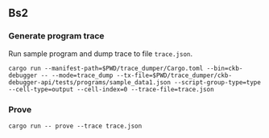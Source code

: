 ## Bs2

### Generate program trace

Run sample program and dump trace to file `trace.json`.

```
cargo run --manifest-path=$PWD/trace_dumper/Cargo.toml --bin=ckb-debugger -- --mode=trace_dump --tx-file=$PWD/trace_dumper/ckb-debugger-api/tests/programs/sample_data1.json --script-group-type=type --cell-type=output --cell-index=0 --trace-file=trace.json
```


### Prove
```
cargo run -- prove --trace trace.json
```

